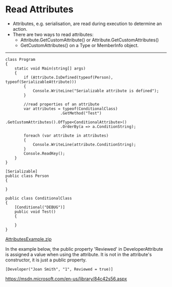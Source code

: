 # Read Attributes

  * Attributes, e.g. serialisation, are read during execution to determine an action.
  * There are two ways to read attributes: 
    * Attribute.GetCustomAttribute() or Attribute.GetCustomAttributes()
    * GetCustomAttributes() on a Type or MemberInfo object.

---
    class Program
    {
    	static void Main(string[] args)
    	{
    		if (Attribute.IsDefined(typeof(Person), typeof(SerializableAttribute)))
    		{
    			Console.WriteLine("Serializable attribute is defined");
    		}
    
    		//read properties of an attribute
    		var attributes = typeof(ConditionalClass)
    						.GetMethod("Test")
    						.GetCustomAttributes().OfType<ConditionalAttribute>()
    						.OrderBy(a => a.ConditionString);
    
    		foreach (var attribute in attributes)
    		{
    			Console.WriteLine(attribute.ConditionString);
    		}
    		Console.ReadKey();
    	}
    }

    [Serializable]
    public class Person
    {
    
    }

    public class ConditionalClass
    {
    	[Conditional("DEBUG")]
    	public void Test()
    	{
    
    	}
    }

[AttributesExample.zip](https://github.com/simonjstanford/70-483-c-sharp-notes/blob/master/media/AttributesExample.zip)
  
In the example below, the public property 'Reviewed' in DeveloperAttribute is assigned a value when using the attribute. It is not in the attribute's constructor, it is just a public property.

    [Developer("Joan Smith", "1", Reviewed = true)]

<https://msdn.microsoft.com/en-us/library/84c42s56.aspx>



<!--stackedit_data:
eyJoaXN0b3J5IjpbLTE0MDg4NTI4NDhdfQ==
-->